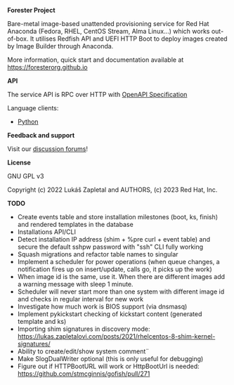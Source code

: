 **Forester Project**

Bare-metal image-based unattended provisioning service for Red Hat Anaconda
(Fedora, RHEL, CentOS Stream, Alma Linux...) which works out-of-box. It
utilises Redfish API and UEFI HTTP Boot to deploy images created by Image
Builder through Anaconda.

More information, quick start and documentation available at
https://foresterorg.github.io

**API**

The service API is RPC over HTTP with [OpenAPI Specification](https://redocly.github.io/redoc/?url=https://raw.githubusercontent.com/foresterorg/forester/main/openapi.gen.yaml)

Language clients:

* [Python](https://github.com/foresterorg/forester-client-python)

**Feedback and support**

Visit our [discussion forums](https://github.com/foresterorg/forester/discussions)!

**License**

GNU GPL v3

Copyright (c) 2022 Lukáš Zapletal and AUTHORS, (c) 2023 Red Hat, Inc.

**TODO**

* Create events table and store installation milestones (boot, ks, finish) and rendered templates in the database
* Installations API/CLI
* Detect installation IP address (shim + %pre curl + event table) and secure the default sshpw password with "ssh" CLI fully working
* Squash migrations and refactor table names to singular
* Implement a scheduler for power operations (when queue changes, a notification fires up on insert/update, calls go, it picks up the work)
* When image id is the same, use it. When there are different images add a warning message with sleep 1 minute.
* Scheduler will never start more than one system with different image id and checks in regular interval for new work
* Investigate how much work is BIOS support (via dnsmasq)
* Implement pykickstart checking of kickstart content (generated template and ks)
* Importing shim signatures in discovery mode: https://lukas.zapletalovi.com/posts/2021/rhelcentos-8-shim-kernel-signatures/
* Ability to create/edit/show system comment¨
* Make SlogDualWriter optional (this is only useful for debugging)
* Figure out if HTTPBootURL will work or HttpBootUrl is needed: https://github.com/stmcginnis/gofish/pull/271
